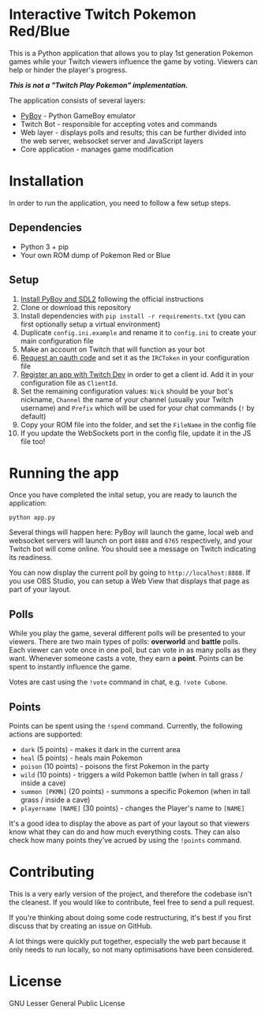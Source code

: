 Interactive Twitch Pokemon Red/Blue
===================================
This is a Python application that allows you to play 1st generation Pokemon
games while your Twitch viewers influence the game by voting. Viewers can help
or hinder the player's progress.

***This is not a "Twitch Play Pokemon" implementation.***

The application consists of several layers:
  * [PyBoy](https://github.com/Baekalfen/PyBoy) - Python GameBoy emulator
  * Twitch Bot - responsible for accepting votes and commands
  * Web layer - displays polls and results; this can be further divided into the
  web server, websocket server and JavaScript layers
  * Core application - manages game modification

Installation
============
In order to run the application, you need to follow a few setup steps.

Dependencies
------------
  * Python 3 + pip
  * Your own ROM dump of Pokemon Red or Blue

Setup
-----
1. [Install PyBoy and SDL2](https://github.com/Baekalfen/PyBoy/wiki/Installation)
following the official instructions
2. Clone or download this repository
3. Install dependencies with `pip install -r requirements.txt` (you can first
optionally setup a virtual environment)
4. Duplicate `config.ini.example` and rename it to `config.ini` to create your
main configuration file
5. Make an account on Twitch that will function as your bot
6. [Request an oauth code](https://twitchapps.com/tmi/) and set it as the
`IRCToken` in your configuration file
7. [Register an app with Twitch Dev](https://dev.twitch.tv/console/apps/create)
in order to get a client id. Add it in your configuration file as `ClientId`.
8. Set the remaining configuration values: `Nick` should be your bot's nickname,
`Channel` the name of your channel (usually your Twitch username) and `Prefix`
which will be used for your chat commands (`!` by default)
9. Copy your ROM file into the folder, and set the `FileName` in the config file
10. If you update the WebSockets port in the config file, update it in the JS
file too!

Running the app
===============
Once you have completed the inital setup, you are ready to launch the application:

    python app.py

Several things will happen here: PyBoy will launch the game, local web and websocket
servers will launch on port `8888` and `8765` respectively, and your Twitch bot will
come online. You should see a message on Twitch indicating its readiness.

You can now display the current poll by going to `http://localhost:8888`. If you
use OBS Studio, you can setup a Web View that displays that page as part of your
layout.

Polls
-----
While you play the game, several different polls will be presented to your
viewers. There are two main types of polls: **overworld** and **battle** polls.
Each viewer can vote once in one poll, but can vote in as many polls as they
want. Whenever someone casts a vote, they earn a **point**. Points can be spent
to instantly influence the game.

Votes are cast using the `!vote` command in chat, e.g. `!vote Cubone`.

Points
------
Points can be spent using the `!spend` command. Currently, the following actions
are supported:

  * `dark` (5 points) - makes it dark in the current area
  * `heal` (5 points) - heals main Pokemon
  * `poison` (10 points) - poisons the first Pokemon in the party
  * `wild` (10 points) - triggers a wild Pokemon battle (when in tall grass /
  inside a cave)
  * `summon [PKMN]` (20 points) - summons a specific Pokemon (when in tall grass
  / inside a cave)
  * `playername [NAME]` (30 points) - changes the Player's name to `[NAME]`

It's a good idea to display the above as part of your layout so that viewers
know what they can do and how much everything costs. They can also check how
many points they've acrued by using the `!points` command.

Contributing
============
This is a very early version of the project, and therefore the codebase isn't
the cleanest. If you would like to contribute, feel free to send a pull request.

If you're thinking about doing some code restructuring, it's best if you first
discuss that by creating an issue on GitHub.

A lot things were quickly put together, especially the web part because it only
needs to run locally, so not many optimisations have been considered.

License
=======
GNU Lesser General Public License
